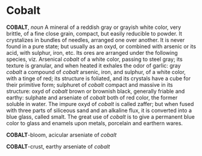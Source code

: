 # Cobalt

**COBALT**, _noun_ A mineral of a reddish gray or grayish white color, very brittle, of a fine close grain, compact, but easily reducible to powder. It crystalizes in bundles of needles, arranged one over another. It is never found in a pure state; but usually as an oxyd, or combined with arsenic or its acid, with sulphur, iron, etc. Its ores are arranged under the following species, viz. Arsenical _cobalt_ of a white color, passing to steel gray; its texture is granular, and when heated it exhales the odor of garlic: gray _cobalt_ a compound of _cobalt_ arsenic, iron, and sulphur, of a white color, with a tinge of red; its structure is foliated, and its crystals have a cube for their primitive form; sulphuret of _cobalt_ compact and massive in its structure: oxyd of _cobalt_ brown or brownish black, generally friable and earthy: sulphate and arseniate of _cobalt_ both of red color, the former soluble in water. The impure oxyd of _cobalt_ is called zaffer; but when fused with three parts of siliceous sand and an alkaline flux, it is converted into a blue glass, called smalt. The great use of _cobalt_ is to give a permanent blue color to glass and enamels upon metals, porcelain and earthern wares.

**COBALT**\-bloom, acicular arseniate of _cobalt_

**COBALT**\-crust, earthy arseniate of _cobalt_